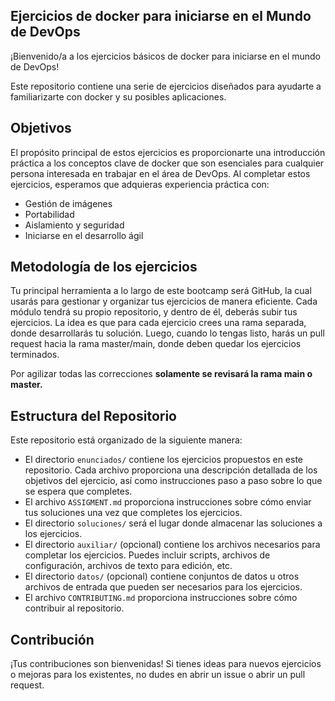 ## Ejercicios de docker para iniciarse en el Mundo de DevOps

¡Bienvenido/a a los ejercicios básicos de docker para iniciarse en el mundo de DevOps!

Este repositorio contiene una serie de ejercicios diseñados para ayudarte a familiarizarte con docker y su posibles aplicaciones.

## Objetivos


El propósito principal de estos ejercicios es proporcionarte una introducción práctica a los conceptos clave de docker que son esenciales para cualquier persona interesada en trabajar en el área de DevOps. Al completar estos ejercicios, esperamos que adquieras experiencia práctica con:

- Gestión de imágenes
- Portabilidad
- Aislamiento y seguridad
- Iniciarse en el desarrollo ágil

## Metodología de los ejercicios

Tu principal herramienta a lo largo de este bootcamp será GitHub, la cual usarás para gestionar y organizar tus ejercicios de manera eficiente. Cada módulo tendrá su propio repositorio, y dentro de él, deberás subir tus ejercicios. La idea es que para cada ejercicio crees una rama separada, donde desarrollarás tu solución. Luego, cuando lo tengas listo, harás un pull request hacia la rama master/main, donde deben quedar los ejercicios terminados.
 
Por agilizar todas las correcciones **solamente se revisará la rama main o master.**

## Estructura del Repositorio

Este repositorio está organizado de la siguiente manera:


- El directorio `enunciados/` contiene los ejercicios propuestos en este repositorio. Cada archivo proporciona una descripción detallada de los objetivos del ejercicio, así como instrucciones paso a paso sobre lo que se espera que completes.
- El archivo `ASSIGMENT.md` proporciona instrucciones sobre cómo enviar tus soluciones una vez que completes los ejercicios.
- El directorio `soluciones/` será el lugar donde almacenar las soluciones a los ejercicios.
- El directorio `auxiliar/` (opcional) contiene los archivos necesarios para completar los ejercicios. Puedes incluir scripts, archivos de configuración, archivos de texto para edición, etc.
- El directorio `datos/` (opcional) contiene conjuntos de datos u otros archivos de entrada que pueden ser necesarios para los ejercicios.
- El archivo `CONTRIBUTING.md` proporciona instrucciones sobre cómo contribuir al repositorio.

## Contribución

¡Tus contribuciones son bienvenidas! Si tienes ideas para nuevos ejercicios o mejoras para los existentes, no dudes en abrir un issue o abrir un pull request.
